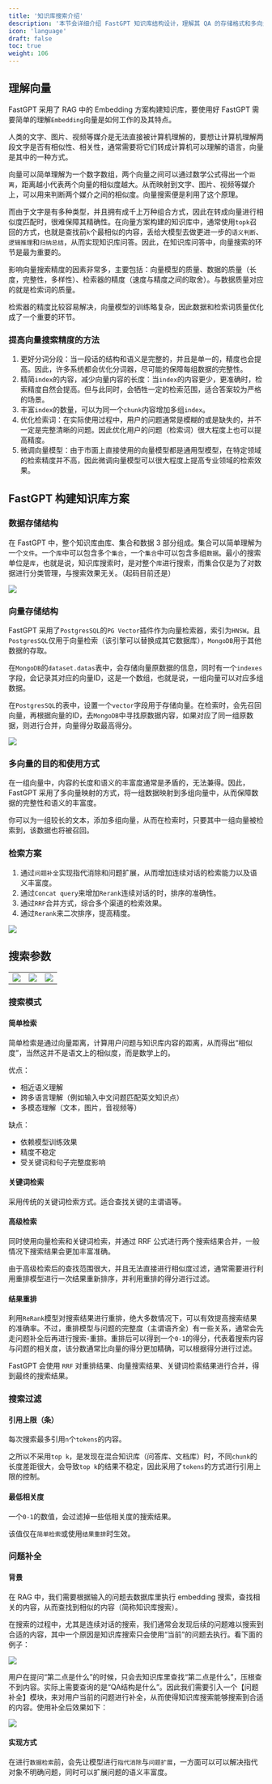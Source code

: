 ```yaml
---
title: '知识库搜索介绍'
description: '本节会详细介绍 FastGPT 知识库结构设计，理解其 QA 的存储格式和多向量映射，以便更好的构建知识库。同时会介绍每个搜索参数的功能。这篇介绍主要以使用为主，详细原理不多介绍。'
icon: 'language'
draft: false
toc: true
weight: 106
---
```


## 理解向量

FastGPT 采用了 RAG 中的 Embedding 方案构建知识库，要使用好 FastGPT 需要简单的理解`Embedding`向量是如何工作的及其特点。

人类的文字、图片、视频等媒介是无法直接被计算机理解的，要想让计算机理解两段文字是否有相似性、相关性，通常需要将它们转成计算机可以理解的语言，向量是其中的一种方式。

向量可以简单理解为一个数字数组，两个向量之间可以通过数学公式得出一个`距离`，距离越小代表两个向量的相似度越大。从而映射到文字、图片、视频等媒介上，可以用来判断两个媒介之间的相似度。向量搜索便是利用了这个原理。

而由于文字是有多种类型，并且拥有成千上万种组合方式，因此在转成向量进行相似度匹配时，很难保障其精确性。在向量方案构建的知识库中，通常使用`topk`召回的方式，也就是查找前`k`个最相似的内容，丢给大模型去做更进一步的`语义判断`、`逻辑推理`和`归纳总结`，从而实现知识库问答。因此，在知识库问答中，向量搜索的环节是最为重要的。

影响向量搜索精度的因素非常多，主要包括：向量模型的质量、数据的质量（长度，完整性，多样性）、检索器的精度（速度与精度之间的取舍）。与数据质量对应的就是检索词的质量。

检索器的精度比较容易解决，向量模型的训练略复杂，因此数据和检索词质量优化成了一个重要的环节。


### 提高向量搜索精度的方法

1. 更好分词分段：当一段话的结构和语义是完整的，并且是单一的，精度也会提高。因此，许多系统都会优化分词器，尽可能的保障每组数据的完整性。
2. 精简`index`的内容，减少向量内容的长度：当`index`的内容更少，更准确时，检索精度自然会提高。但与此同时，会牺牲一定的检索范围，适合答案较为严格的场景。
3. 丰富`index`的数量，可以为同一个`chunk`内容增加多组`index`。
4. 优化检索词：在实际使用过程中，用户的问题通常是模糊的或是缺失的，并不一定是完整清晰的问题。因此优化用户的问题（检索词）很大程度上也可以提高精度。
5. 微调向量模型：由于市面上直接使用的向量模型都是通用型模型，在特定领域的检索精度并不高，因此微调向量模型可以很大程度上提高专业领域的检索效果。

## FastGPT 构建知识库方案

### 数据存储结构

在 FastGPT 中，整个知识库由库、集合和数据 3 部分组成。集合可以简单理解为一个`文件`。一个`库`中可以包含多个`集合`，一个`集合`中可以包含多组`数据`。最小的搜索单位是`库`，也就是说，知识库搜索时，是对整个`库`进行搜索，而集合仅是为了对数据进行分类管理，与搜索效果无关。（起码目前还是）

![](/imgs/dataset_tree.png)

### 向量存储结构

FastGPT 采用了`PostgresSQL`的`PG Vector`插件作为向量检索器，索引为`HNSW`。且`PostgresSQL`仅用于向量检索（该引擎可以替换成其它数据库），`MongoDB`用于其他数据的存取。

在`MongoDB`的`dataset.datas`表中，会存储向量原数据的信息，同时有一个`indexes`字段，会记录其对应的向量ID，这是一个数组，也就是说，一组向量可以对应多组数据。

在`PostgresSQL`的表中，设置一个`vector`字段用于存储向量。在检索时，会先召回向量，再根据向量的ID，去`MongoDB`中寻找原数据内容，如果对应了同一组原数据，则进行合并，向量得分取最高得分。

![](/imgs/datasetSetting1.png)

### 多向量的目的和使用方式

在一组向量中，内容的长度和语义的丰富度通常是矛盾的，无法兼得。因此，FastGPT 采用了多向量映射的方式，将一组数据映射到多组向量中，从而保障数据的完整性和语义的丰富度。

你可以为一组较长的文本，添加多组向量，从而在检索时，只要其中一组向量被检索到，该数据也将被召回。

### 检索方案

1. 通过`问题补全`实现指代消除和问题扩展，从而增加连续对话的检索能力以及语义丰富度。
2. 通过`Concat query`来增加`Rerank`连续对话的时，排序的准确性。
3. 通过`RRF`合并方式，综合多个渠道的检索效果。
4. 通过`Rerank`来二次排序，提高精度。

![](/imgs/dataset_search_process.png)


## 搜索参数
| | | |
| --- |---| --- |
|![](/imgs/dataset_search_params1.png)| ![](/imgs/dataset_search_params2.png) | ![](/imgs/dataset_search_params3.png) |

### 搜索模式

#### 简单检索

简单检索是通过向量距离，计算用户问题与知识库内容的距离，从而得出“相似度”，当然这并不是语文上的相似度，而是数学上的。

优点：
- 相近语义理解
- 跨多语言理解（例如输入中文问题匹配英文知识点）
- 多模态理解（文本，图片，音视频等）

缺点：
- 依赖模型训练效果
- 精度不稳定
- 受关键词和句子完整度影响

#### 关键词检索

采用传统的关键词检索方式。适合查找关键的主谓语等。

#### 高级检索

同时使用向量检索和关键词检索，并通过 RRF 公式进行两个搜索结果合并，一般情况下搜索结果会更加丰富准确。

由于高级检索后的查找范围很大，并且无法直接进行相似度过滤，通常需要进行利用重排模型进行一次结果重新排序，并利用重排的得分进行过滤。

#### 结果重排

利用`ReRank`模型对搜索结果进行重排，绝大多数情况下，可以有效提高搜索结果的准确率。不过，重排模型与问题的完整度（主谓语齐全）有一些关系，通常会先走问题补全后再进行搜索-重排。重排后可以得到一个`0-1`的得分，代表着搜索内容与问题的相关度，该分数通常比向量的得分更加精确，可以根据得分进行过滤。

FastGPT 会使用 `RRF` 对重排结果、向量搜索结果、关键词检索结果进行合并，得到最终的搜索结果。

### 搜索过滤

#### 引用上限（条）

每次搜索最多引用`n`个`tokens`的内容。

之所以不采用`top k`，是发现在混合知识库（问答库、文档库）时，不同`chunk`的长度差距很大，会导致`top k`的结果不稳定，因此采用了`tokens`的方式进行引用上限的控制。

#### 最低相关度

一个`0-1`的数值，会过滤掉一些低相关度的搜索结果。

该值仅在`简单检索`或使用`结果重排`时生效。

### 问题补全

#### 背景

在 RAG 中，我们需要根据输入的问题去数据库里执行 embedding 搜索，查找相关的内容，从而查找到相似的内容（简称知识库搜索）。

在搜索的过程中，尤其是连续对话的搜索，我们通常会发现后续的问题难以搜索到合适的内容，其中一个原因是知识库搜索只会使用“当前”的问题去执行。看下面的例子：

![](/imgs/coreferenceResolution2.jpg)

用户在提问“第二点是什么”的时候，只会去知识库里查找“第二点是什么”，压根查不到内容。实际上需要查询的是“QA结构是什么”。因此我们需要引入一个【问题补全】模块，来对用户当前的问题进行补全，从而使得知识库搜索能够搜索到合适的内容。使用补全后效果如下：

![](/imgs/coreferenceResolution3.jpg)

#### 实现方式

在进行`数据检索`前，会先让模型进行`指代消除`与`问题扩展`，一方面可以可以解决指代对象不明确问题，同时可以扩展问题的语义丰富度。
